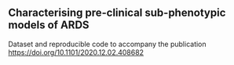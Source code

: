 ## Characterising pre-clinical sub-phenotypic models of ARDS

Dataset and reproducible code to accompany the publication https://doi.org/10.1101/2020.12.02.408682


